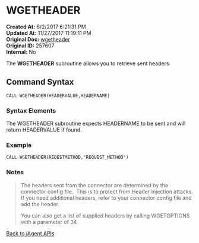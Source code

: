 # WGETHEADER

**Created At:** 6/2/2017 6:21:31 PM  
**Updated At:** 11/27/2017 11:19:11 PM  
**Original Doc:** [wgetheader](https://docs.jbase.com/34473-docs/wgetheader)  
**Original ID:** 257607  
**Internal:** No  

The **WGETHEADER** subroutine allows you to retrieve sent headers.

## Command Syntax

```
CALL WGETHEADER(HEADERVALUE,HEADERNAME)
```

### Syntax Elements

The WGETHEADER subroutine expects HEADERNAME to be sent and will return HEADERVALUE if found.

### Example

```
CALL WGETHEADER(REQESTMETHOD,"REQUEST_METHOD")
```

### Notes

>The headers sent from the connector are determined by the connector config file.  This is to protect from Header Injection attacks. If you need additional headers, refer to your connector config file and add the header.
>
>You can also get a list of supplied headers by calling WGETOPTIONS with a parameter of 34.

[Back to jAgent APIs](./../README.md)
